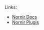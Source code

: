 
Links:

- [Nornir Docs](https://nornir.readthedocs.io/)
- [Nornir Plugis](https://nornir.tech/nornir/plugins/)